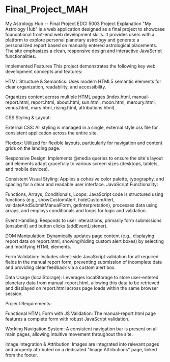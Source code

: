 # Final_Project_MAH
My Astrology Hub -- Final Project EDCI 5003
Project Explanation
"My Astrology Hub" is a web application designed as a final project to showcase foundational front-end web development skills. It provides users with a platform to explore personal planetary astrology and generate a personalized report based on manually entered astrological placements. The site emphasizes a clean, responsive design and interactive JavaScript functionalities.

Implemented Features
This project demonstrates the following key web development concepts and features:

HTML Structure & Semantics:
Uses modern HTML5 semantic elements for clear organization, readability, and accessibility.

Organizes content across multiple HTML pages (index.html, manual-report.html, report.html, about.html, sun.html, moon.html, mercury.html, venus.html, mars.html, rising.html, attributions.html).

CSS Styling & Layout:

External CSS: All styling is managed in a single, external style.css file for consistent application across the entire site.

Flexbox: Utilized for flexible layouts, particularly for navigation and content grids on the landing page.

Responsive Design: Implements @media queries to ensure the site's layout and elements adapt gracefully to various screen sizes (desktops, tablets, and mobile devices).

Consistent Visual Styling: Applies a cohesive color palette, typography, and spacing for a clear and readable user interface.
JavaScript Functionality:

Functions, Arrays, Conditionals, Loops: JavaScript code is structured using functions (e.g., showCustomAlert, hideCustomAlert, validateAndSubmitManualForm, getInterpretation), processes data using arrays, and employs conditionals and loops for logic and validation.

Event Handling: Responds to user interactions, primarily form submissions (onsubmit) and button clicks (addEventListener).

DOM Manipulation: Dynamically updates page content (e.g., displaying report data on report.html, showing/hiding custom alert boxes) by selecting and modifying HTML elements.

Form Validation: Includes client-side JavaScript validation for all required fields in the manual report form, preventing submission of incomplete data and providing clear feedback via a custom alert box.

Data Usage (localStorage): Leverages localStorage to store user-entered planetary data from manual-report.html, allowing this data to be retrieved and displayed on report.html across page loads within the same browser session.

Project Requirements:

Functional HTML Form with JS Validation: The manual-report.html page features a complete form with robust JavaScript validation.

Working Navigation System: A consistent navigation bar is present on all main pages, allowing intuitive movement throughout the site.

Image Integration & Attribution: Images are integrated into relevant pages and properly attributed on a dedicated "Image Attributions" page, linked from the footer.
